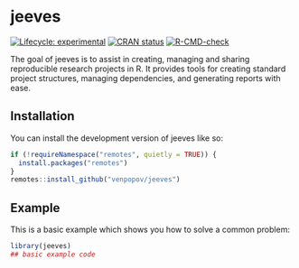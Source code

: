 
<!-- README.md is generated from README.Rmd. Please edit that file -->

# jeeves

<!-- badges: start -->

[![Lifecycle:
experimental](https://img.shields.io/badge/lifecycle-experimental-orange.svg)](https://lifecycle.r-lib.org/articles/stages.html#experimental)
[![CRAN
status](https://www.r-pkg.org/badges/version/jeeves)](https://CRAN.R-project.org/package=jeeves)
[![R-CMD-check](https://github.com/venpopov/jeeves/actions/workflows/R-CMD-check.yaml/badge.svg)](https://github.com/venpopov/jeeves/actions/workflows/R-CMD-check.yaml)
<!-- badges: end -->

The goal of jeeves is to assist in creating, managing and sharing
reproducible research projects in R. It provides tools for creating
standard project structures, managing dependencies, and generating
reports with ease.

## Installation

You can install the development version of jeeves like so:

``` r
if (!requireNamespace("remotes", quietly = TRUE)) {
  install.packages("remotes")
} 
remotes::install_github("venpopov/jeeves")
```

## Example

This is a basic example which shows you how to solve a common problem:

``` r
library(jeeves)
## basic example code
```
